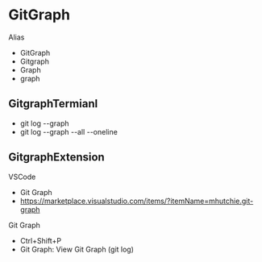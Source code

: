 # GitGraph

Alias
- GitGraph
- Gitgraph
- Graph
- graph

## GitgraphTermianl
- git log --graph
- git log --graph --all --oneline
## GitgraphExtension
VSCode
- Git Graph
- https://marketplace.visualstudio.com/items/?itemName=mhutchie.git-graph

Git Graph
- Ctrl+Shift+P
- Git Graph: View Git Graph (git log)